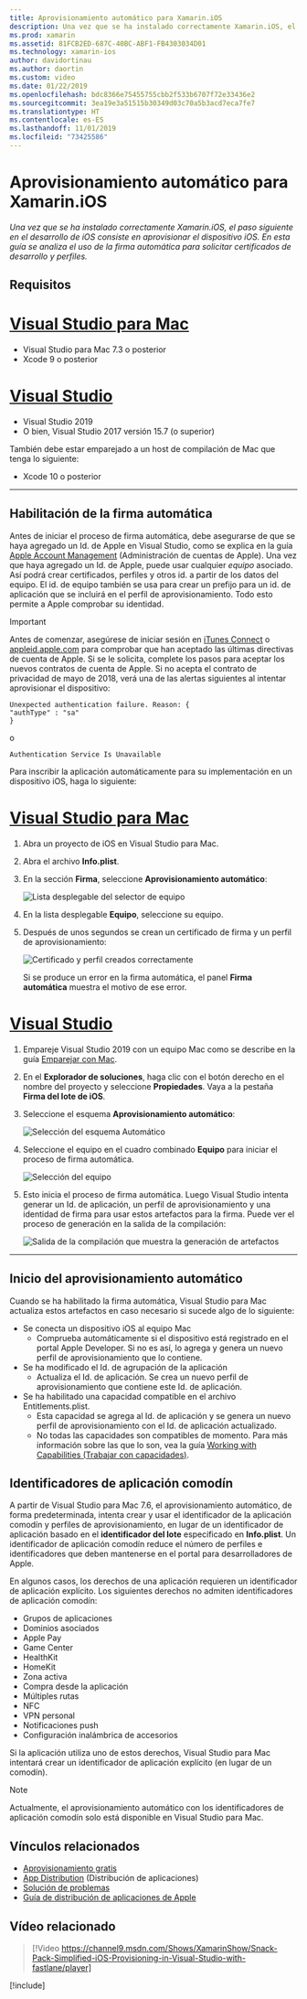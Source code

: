 ```yaml
---
title: Aprovisionamiento automático para Xamarin.iOS
description: Una vez que se ha instalado correctamente Xamarin.iOS, el paso siguiente en el desarrollo de iOS consiste en aprovisionar el dispositivo iOS. En esta guía se analiza el uso de la firma automática para solicitar certificados de desarrollo y perfiles.
ms.prod: xamarin
ms.assetid: 81FCB2ED-687C-40BC-ABF1-FB4303034D01
ms.technology: xamarin-ios
author: davidortinau
ms.author: daortin
ms.custom: video
ms.date: 01/22/2019
ms.openlocfilehash: bdc8366e75455755cbb2f533b6707f72e33436e2
ms.sourcegitcommit: 3ea19e3a51515b30349d03c70a5b3acd7eca7fe7
ms.translationtype: HT
ms.contentlocale: es-ES
ms.lasthandoff: 11/01/2019
ms.locfileid: "73425586"
---
```

# <a name="automatic-provisioning-for-xamarinios"></a>Aprovisionamiento automático para Xamarin.iOS

_Una vez que se ha instalado correctamente Xamarin.iOS, el paso siguiente en el desarrollo de iOS consiste en aprovisionar el dispositivo iOS. En esta guía se analiza el uso de la firma automática para solicitar certificados de desarrollo y perfiles._

## <a name="requirements"></a>Requisitos

# <a name="visual-studio-for-mactabmacos"></a>[Visual Studio para Mac](#tab/macos)

- Visual Studio para Mac 7.3 o posterior
- Xcode 9 o posterior

# <a name="visual-studiotabwindows"></a>[Visual Studio](#tab/windows)

- Visual Studio 2019
- O bien, Visual Studio 2017 versión 15.7 (o superior)

También debe estar emparejado a un host de compilación de Mac que tenga lo siguiente:

- Xcode 10 o posterior

-----

## <a name="enabling-automatic-signing"></a>Habilitación de la firma automática

Antes de iniciar el proceso de firma automática, debe asegurarse de que se haya agregado un Id. de Apple en Visual Studio, como se explica en la guía [Apple Account Management](~/cross-platform/macios/apple-account-management.md) (Administración de cuentas de Apple). Una vez que haya agregado un Id. de Apple, puede usar cualquier _equipo_ asociado. Así podrá crear certificados, perfiles y otros id. a partir de los datos del equipo. El id. de equipo también se usa para crear un prefijo para un id. de aplicación que se incluirá en el perfil de aprovisionamiento. Todo esto permite a Apple comprobar su identidad.

> [!IMPORTANT]
> Antes de comenzar, asegúrese de iniciar sesión en [iTunes Connect](https://itunesconnect.apple.com/) o [appleid.apple.com](https://appleid.apple.com) para comprobar que han aceptado las últimas directivas de cuenta de Apple. Si se le solicita, complete los pasos para aceptar los nuevos contratos de cuenta de Apple. Si no acepta el contrato de privacidad de mayo de 2018, verá una de las alertas siguientes al intentar aprovisionar el dispositivo:
>
> ```
> Unexpected authentication failure. Reason: {
> "authType" : "sa"
> }
> ```
>
> o
>
> ```
> Authentication Service Is Unavailable
> ```

Para inscribir la aplicación automáticamente para su implementación en un dispositivo iOS, haga lo siguiente:

# <a name="visual-studio-for-mactabmacos"></a>[Visual Studio para Mac](#tab/macos)

1. Abra un proyecto de iOS en Visual Studio para Mac.

2. Abra el archivo **Info.plist**.

3. En la sección **Firma**, seleccione **Aprovisionamiento automático**:

    ![Lista desplegable del selector de equipo](automatic-provisioning-images/image2.png)

4. En la lista desplegable **Equipo**, seleccione su equipo.

5. Después de unos segundos se crean un certificado de firma y un perfil de aprovisionamiento:

    ![Certificado y perfil creados correctamente](automatic-provisioning-images/image5.png)

    Si se produce un error en la firma automática, el panel **Firma automática** muestra el motivo de ese error.

# <a name="visual-studiotabwindows"></a>[Visual Studio](#tab/windows)

1. Empareje Visual Studio 2019 con un equipo Mac como se describe en la guía [Emparejar con Mac](~/ios/get-started/installation/windows/connecting-to-mac/index.md).

2. En el **Explorador de soluciones**, haga clic con el botón derecho en el nombre del proyecto y seleccione **Propiedades**. Vaya a la pestaña **Firma del lote de iOS**.

3. Seleccione el esquema **Aprovisionamiento automático**:

    ![Selección del esquema Automático](automatic-provisioning-images/prov4.png)

4. Seleccione el equipo en el cuadro combinado **Equipo** para iniciar el proceso de firma automática.

    ![Selección del equipo](automatic-provisioning-images/prov3.png)

5. Esto inicia el proceso de firma automática. Luego Visual Studio intenta generar un Id. de aplicación, un perfil de aprovisionamiento y una identidad de firma para usar estos artefactos para la firma. Puede ver el proceso de generación en la salida de la compilación:

    ![Salida de la compilación que muestra la generación de artefactos](automatic-provisioning-images/prov5.png)

-----

## <a name="triggering-automatic-provisioning"></a>Inicio del aprovisionamiento automático

Cuando se ha habilitado la firma automática, Visual Studio para Mac actualiza estos artefactos en caso necesario si sucede algo de lo siguiente:

- Se conecta un dispositivo iOS al equipo Mac
  - Comprueba automáticamente si el dispositivo está registrado en el portal Apple Developer. Si no es así, lo agrega y genera un nuevo perfil de aprovisionamiento que lo contiene.
- Se ha modificado el Id. de agrupación de la aplicación
  - Actualiza el Id. de aplicación. Se crea un nuevo perfil de aprovisionamiento que contiene este Id. de aplicación.
- Se ha habilitado una capacidad compatible en el archivo Entitlements.plist.
  - Esta capacidad se agrega al Id. de aplicación y se genera un nuevo perfil de aprovisionamiento con el Id. de aplicación actualizado.
  - No todas las capacidades son compatibles de momento. Para más información sobre las que lo son, vea la guía [Working with Capabilities (Trabajar con capacidades)](~/ios/deploy-test/provisioning/capabilities/index.md).

## <a name="wildcard-app-ids"></a>Identificadores de aplicación comodín

A partir de Visual Studio para Mac 7.6, el aprovisionamiento automático, de forma predeterminada, intenta crear y usar el identificador de la aplicación comodín y perfiles de aprovisionamiento, en lugar de un identificador de aplicación basado en el **identificador del lote** especificado en **Info.plist**. Un identificador de aplicación comodín reduce el número de perfiles e identificadores que deben mantenerse en el portal para desarrolladores de Apple.

En algunos casos, los derechos de una aplicación requieren un identificador de aplicación explícito. Los siguientes derechos no admiten identificadores de aplicación comodín:

- Grupos de aplicaciones
- Dominios asociados
- Apple Pay
- Game Center
- HealthKit
- HomeKit
- Zona activa
- Compra desde la aplicación
- Múltiples rutas
- NFC
- VPN personal
- Notificaciones push
- Configuración inalámbrica de accesorios

Si la aplicación utiliza uno de estos derechos, Visual Studio para Mac intentará crear un identificador de aplicación explícito (en lugar de un comodín).

> [!NOTE]
> Actualmente, el aprovisionamiento automático con los identificadores de aplicación comodín solo está disponible en Visual Studio para Mac.

## <a name="related-links"></a>Vínculos relacionados

- [Aprovisionamiento gratis](~/ios/get-started/installation/device-provisioning/free-provisioning.md)
- [App Distribution](~/ios/deploy-test/app-distribution/index.md) (Distribución de aplicaciones)
- [Solución de problemas](~/ios/deploy-test/troubleshooting.md)
- [Guía de distribución de aplicaciones de Apple](https://developer.apple.com/library/ios/documentation/IDEs/Conceptual/AppDistributionGuide/Introduction/Introduction.html)

## <a name="related-video"></a>Vídeo relacionado

> [!Video https://channel9.msdn.com/Shows/XamarinShow/Snack-Pack-Simplified-iOS-Provisioning-in-Visual-Studio-with-fastlane/player]

[!include[](~/essentials/includes/xamarin-show-essentials.md)]
